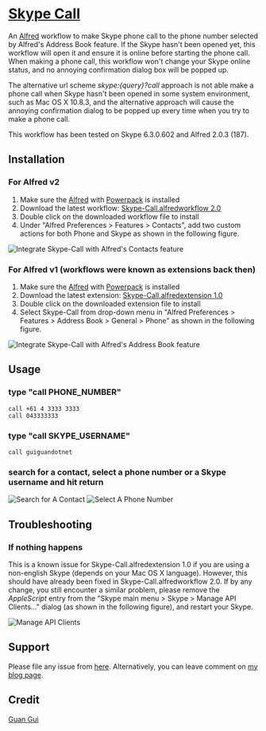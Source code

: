 [Skype Call](http://guiguan.github.com/Skype-Call/)
==========

An [Alfred](http://www.alfredapp.com) workflow to make Skype phone call to the phone number selected by Alfred's Address Book feature. If the Skype hasn't been opened yet, this workflow will open it and ensure it is online before starting the phone call. When making a phone call, this workflow won't change your Skype online status, and no annoying confirmation dialog box will be popped up.

The alternative url scheme *skype:{query}?call* approach is not able make a phone call when Skype hasn't been opened in some system environment, such as Mac OS X 10.8.3, and the alternative approach will cause the annoying confirmation dialog to be popped up every time when you try to make a phone call.

This workflow has been tested on Skype 6.3.0.602 and Alfred 2.0.3 (187).

Installation
----------------

### For Alfred v2
1. Make sure the [Alfred](http://www.alfredapp.com) with [Powerpack](http://www.alfredapp.com/powerpack) is installed
2. Download the latest workflow: [Skype-Call.alfredworkflow 2.0](http://www.guiguan.net/downloads/Skype-Call.alfredworkflow)
3. Double click on the downloaded workflow file to install
4. Under "Alfred Preferences > Features > Contacts", add two custom actions for both Phone and Skype as shown in the following figure.

![Integrate Skype-Call with Alfred's Contacts feature](https://github.com/guiguan/Skype-Call/raw/master/Alfred-Preferences-v2.png)

### For Alfred v1 (workflows were known as extensions back then)
1. Make sure the [Alfred](http://www.alfredapp.com) with [Powerpack](http://www.alfredapp.com/powerpack) is installed
2. Download the latest extension: [Skype-Call.alfredextension 1.0](http://www.guiguan.net/downloads/Skype-Call.alfredextension)
3. Double click on the downloaded extension file to install
4. Select Skype-Call from drop-down menu in "Alfred Preferences > Features > Address Book > General > Phone" as shown in the following figure.

![Integrate Skype-Call with Alfred's Address Book feature](https://github.com/guiguan/Skype-Call/raw/master/Alfred-Preferences.png)

Usage
----------------

### type "call PHONE_NUMBER"
	call +61 4 3333 3333
	call 043333333

### type "call SKYPE_USERNAME"
	call guiguandotnet

### search for a contact, select a phone number or a Skype username and hit return
![Search for A Contact](https://github.com/guiguan/Skype-Call/raw/master/Search-for-A-Contact.png)
![Select A Phone Number](https://github.com/guiguan/Skype-Call/raw/master/Select-A-Phone-Number.png)

Troubleshooting
----------------

### If nothing happens
This is a known issue for Skype-Call.alfredextension 1.0 if you are using a non-english Skype (depends on your Mac OS X language). However, this should have already been fixed in Skype-Call.alfredworkflow 2.0. If by any change, you still encounter a similar problem, please remove the *AppleScript* entry from the "Skype main menu > Skype > Manage API Clients..." dialog (as shown in the following figure), and restart your Skype.

![Manage API Clients](https://github.com/guiguan/Skype-Call/raw/master/Manage-API-Clients.png)

Support
----------------
Please file any issue from [here](https://github.com/guiguan/Skype-Call/issues/new). Alternatively, you can leave comment on [my blog page](http://www.guiguan.net/alfred-workflow-skype-call-2-0/).

Credit
----------------
[Guan Gui](http://www.guiguan.net)